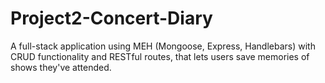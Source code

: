 # Project2-Concert-Diary
A full-stack application using MEH (Mongoose, Express, Handlebars) with CRUD functionality and RESTful routes, that lets users save memories of shows they've attended.
